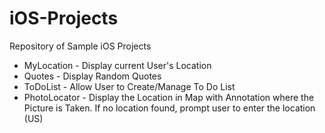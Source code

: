 # iOS-Projects

Repository of Sample iOS Projects

 * MyLocation - Display current User's Location
 * Quotes - Display Random Quotes
 * ToDoList - Allow User to Create/Manage To Do List
 * PhotoLocator - Display the Location in Map with Annotation where the Picture is Taken. If no location found, prompt user to enter the location (US)


